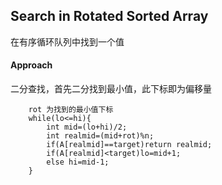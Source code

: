 ## Search in Rotated Sorted Array
在有序循环队列中找到一个值

#### Approach
二分查找，首先二分找到最小值，此下标即为偏移量

```
    rot 为找到的最小值下标
    while(lo<=hi){
        int mid=(lo+hi)/2;
        int realmid=(mid+rot)%n;
        if(A[realmid]==target)return realmid;
        if(A[realmid]<target)lo=mid+1;
        else hi=mid-1;
    }
```

